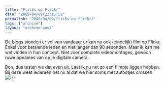 ```yaml
---
title: "Flicks op Flickr"
date: "2008-04-09T23:15:51"
permalink: "2008/04/09/flicks-op-flickr/"
tags: ["archive"]
layout: "archive-post"
---
```

De blogs stonden er vol van vandaag: er kan nu ook (eindelijk) film op Flickr. Enkel voor betalende leden en niet langer dan 90 seconden. Maar ik kan me wel vinden in hun concept. Niet voor complete videomontages, gewoon ruwe opnames van op je digitale camera.

Bon, dus testen we dat even uit. Laat ik nu net zo een filmpje liggen hebben. Bij deze weet iedereen het nu al dat we hier soms met autootjes crossen ![:-)](http://www.donebysimon.be/blog/wp-includes/images/smilies/icon_smile.gif)
